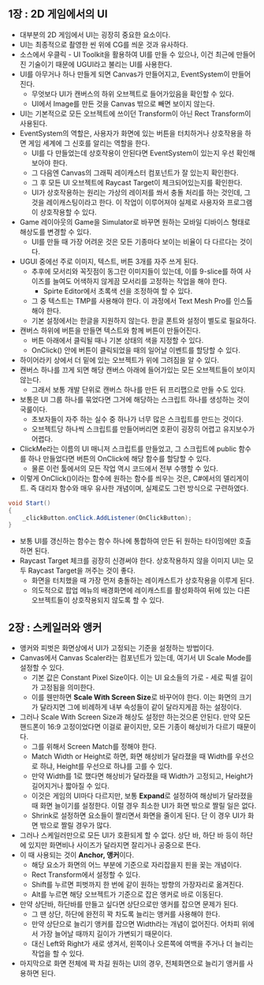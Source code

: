 ## 1장 : 2D 게임에서의 UI

- 대부분의 2D 게임에서 UI는 굉장히 중요한 요소이다.
- UI는 최종적으로 촬영한 씬 위에 CG를 씌운 것과 유사하다.
- 소스에서 우클릭 - UI Toolkit을 활용하여 UI를 만들 수 있으나, 이건 최근에 만들어진 기술이기 때문에 UGUI라고 불리는 UI를 사용한다.
- UI를 아무거나 하나 만들게 되면 Canvas가 만들어지고, EventSystem이 만들어진다.
    - 무엇보다 UI가 캔버스의 하위 오브젝트로 들어가있음을 확인할 수 있다.
    - UI에서 Image를 만든 것을 Canvas 밖으로 빼면 보이지 않는다.
- UI는 기본적으로 모든 오브젝트에 쓰이던 Transform이 아닌 Rect Transform이 사용된다.
- EventSystem의 역할은, 사용자가 화면에 있는 버튼을 터치하거나 상호작용을 하면 게임 세계에 그 신호를 알리는 역할을 한다.
    - UI를 다 만들었는데 상호작용이 안된다면 EventSystem이 있는지 우선 확인해보아야 한다.
    - 그 다음엔 Canvas의 그래픽 레이캐스터 컴포넌트가 잘 있는지 확인한다.
    - 그 후 모든 UI 오브젝트에 Raycast Target이 체크되어있는지를 확인한다.
    - UI가 상호작용하는 원리는 가상의 레이저를 쏴서 충돌 처리를 하는 것인데, 그것을 레이캐스팅이라고 한다. 이 작업이 이루어져야 실제로 사용자와 프로그램이 상호작용할 수 있다.
- Game 레이아웃의 Game을 Simulator로 바꾸면 원하는 모바일 디바이스 형태로 해상도를 변경할 수 있다.
    - UI를 만들 때 가장 어려운 것은 모든 기종마다 보이는 비율이 다 다르다는 것이다.
- UGUI 중에선 주로 이미지, 텍스트, 버튼 3개를 자주 쓰게 된다.
    - 추후에 모서리와 꼭짓점이 동그란 이미지들이 있는데, 이를 9-slice를 하여 사이즈를 늘여도 어색하지 않게끔 모서리를 고정하는 작업을 해야 한다.
        - Spirte Editor에서 초록색 선을 조정하여 할 수 있다.
    - 그 중 텍스트는 TMP를 사용해야 한다. 이 과정에서 Text Mesh Pro를 인스톨해야 한다.
    - 기본 설정에서는 한글을 지원하지 않는다. 한글 폰트와 설정이 별도로 필요하다.
- 캔버스 하위에 버튼을 만들면 텍스트와 함께 버튼이 만들어진다.
    - 버튼 아래에서 클릭될 때나 기본 상태의 색을 지정할 수 있다.
    - OnClick() 안에 버튼이 클릭되었을 때의 일어날 이벤트를 할당할 수 있다.
- 하이어라키 상에서 더 밑에 있는 오브젝트가 위에 그려짐을 알 수 있다.
- 캔버스 하나를 끄게 되면 해당 캔버스 아래에 들어가있는 모든 오브젝트들이 보이지 않는다.
    - 그래서 보통 개발 단위로 캔버스 하나를 만든 뒤 프리팹으로 만들 수도 있다.
- 보통은 UI 그룹 하나를 묶었다면 그거에 해당하는 스크립트 하나를 생성하는 것이 국룰이다.
    - 초보자들이 자주 하는 실수 중 하나가 너무 많은 스크립트를 만드는 것이다.
    - 오브젝트당 하나씩 스크립트를 만들어버리면 호환이 굉장히 어렵고 유지보수가 어렵다.
- ClickMe라는 이름의 UI 매니저 스크립트를 만들었고, 그 스크립트에 public 함수를 하나 만들었다면 버튼의 OnClick에 해당 함수를 할당할 수 있다.
    - 물론 이런 툴에서의 모든 작업 역시 코드에서 전부 수행할 수 있다.
- 이렇게 OnClick()이라는 함수에 원하는 함수를 씌우는 것은, C#에서의 델리게이트. 즉 대리자 함수와 매우 유사한 개념이며, 실제로도 그런 방식으로 구련하였다.
```csharp
void Start()
{
    _clickButton.onClick.AddListener(OnClickButton);
}
```

- 보통 UI를 갱신하는 함수는 함수 하나에 통합하여 만든 뒤 원하는 타이밍에만 호출하면 된다.
- Raycast Target 체크를 굉장히 신경써야 한다. 상호작용하지 않을 이미지 UI는 모두 Raycast Target을 꺼주는 것이 좋다.
    - 화면을 터치했을 때 가장 먼저 충돌하는 레이캐스트가 상호작용을 이루게 된다.
    - 의도적으로 팝업 메뉴의 배경화면에 레이캐스트를 활성화하여 뒤에 있는 다른 오브젝트들이 상호작용되지 않도록 할 수 있다.
## 2장 : 스케일러와 앵커

- 앵커와 피벗은 화면상에서 UI가 고정되는 기준을 설정하는 방법이다.
- Canvas에서 Canvas Scaler라는 컴포넌트가 있는데, 여기서 UI Scale Mode를 설정할 수 있다.
    - 기본 값은 Constant Pixel Size이다. 이는 UI 요소들의 가로 - 세로 픽셀 길이가 고정됨을 의미한다.
    - 이를 웬만하면 **Scale With Screen Size**로 바꾸어야 한다. 이는 화면의 크기가 달라지면 그에 비례하게 내부 속성들이 같이 달라지게끔 하는 설정이다.
- 그러나 Scale With Screen Size과 해상도 설정만 하는것으론 안된다. 만약 모든 핸드폰이 16:9 고정이었다면 이걸로 끝이지만, 모든 기종이 해상비가 다르기 때문이다.
    - 그를 위해서 Screen Match를 정해야 한다.
    - Match Width or Height로 하면, 화면 해상비가 달라졌을 때 Width를 우선으로 하냐, Height를 우선으로 하냐를 고를 수 있다.
    - 만약 Width를 1로 했다면 해상비가 달라졌을 때 Width가 고정되고, Height가 길어지거나 짧아질 수 있다.
    - 이것은 게임의 UI마다 다르지만, 보통 **Expand**로 설정하여 해상비가 달라졌을 때 화면 늘이기를 설정한다. 이럴 경우 최소한 UI가 화면 밖으로 짤릴 일은 없다.
    - Shrink로 설정하면 요소들이 짤리면서 화면을 줄이게 된다. 단 이 경우 UI가 화면 밖으로 짤릴 경우가 많다.
- 그러나 스케일러만으로 모든 UI가 호환되게 할 수 없다. 상단 바, 하단 바 등이 하단에 있지만 화면비나 사이즈가 달라지면 잘리거나 공중으로 뜬다.
- 이 때 사용되는 것이 **Anchor, 앵커**이다.
    - 해당 요소가 화면의 어느 부분에 기준으로 자리잡을지 핀을 꽂는 개념이다.
    - Rect Transform에서 설정할 수 있다.
    - Shift를 누르면 피벗까지 한 번에 같이 원하는 방향의 가장자리로 옮겨진다.
    - Alt를 누르면 해당 오브젝트가 기준으로 잡은 앵커로 바로 이동된다.
- 만약 상단바, 하단바를 만들고 싶다면 상단으로만 앵커를 잡으면 문제가 된다.
    - 그 땐 상단, 하단에 완전히 꽉 차도록 늘리는 앵커를 사용해야 한다.
    - 만약 상단으로 늘리기 앵커를 잡으면 Width라는 개념이 없어진다. 어차피 위에서 가장 늘어날 때까지 길이가 가변되기 때문이다.
    - 대신 Left와 Right가 새로 생겨서, 왼쪽이나 오른쪽에 여백을 주거나 더 늘리는 작업을 할 수 있다.
- 마지막으로 화면 전체에 꽉 차길 원하는 UI의 경우, 전체화면으로 늘리기 앵커를 사용하면 된다.